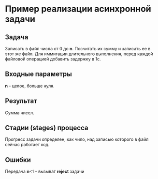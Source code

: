 # Пример реализации асинхронной задачи
## Задача
Записать в файл числа от 0 до **n**. Посчитать их сумму и записать ее в этот же файл.
Для иммитации длительного выполнения, перед каждой файловой операцией добавить задержку в 1с.
## Входные параметры
**n** - целое, больше нуля.
## Результат
Сумма чисел.
## Стадии (stages) процесса
Прогресс задачи определен, как чило, над записью которого в файл сейчас работает код.
## Ошибки
Передача **n**<1 - вызыват **reject** задачи
